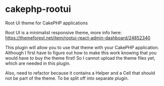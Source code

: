 # cakephp-rootui
Root UI theme for CakePHP applications

Root UI is a minimalist responsive theme, more info here: https://themeforest.net/item/rootui-react-admin-dashboard/24852340

This plugin will allow you to use that theme with your CakePHP application. Although I first have to figure out how to make this work knowing that you would have to buy the theme first! So I cannot upload the theme files yet, which are needed in this plugin.

Also, need to refactor because it contains a Helper and a Cell that should not be part of the theme. To be split off into separate plugin.
